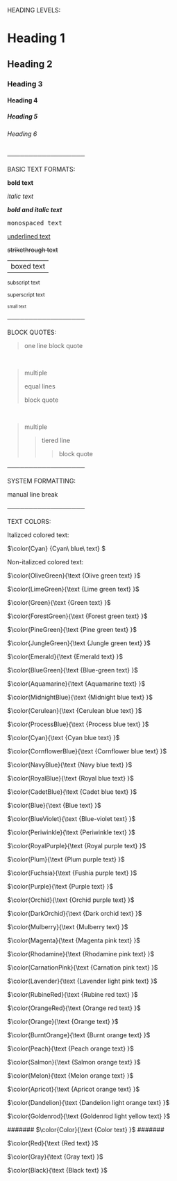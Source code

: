 HEADING LEVELS:

# Heading 1
## Heading 2
### Heading 3
#### Heading 4
##### Heading 5
###### Heading 6
  
──────────────────

BASIC TEXT FORMATS:

**bold text**

*italic text*

***bold and italic text***

<samp> monospaced text </samp>

<ins> underlined text </ins>

~~strikethrough text~~

<table><tr><td> boxed text </td></tr></table>

<sub> subscript text </sub>

<sub> superscript text </sub>

<sub><sup> small text </sup></sub>

──────────────────

BLOCK QUOTES:

> one line block quote

<br>

> multiple
> 
> equal lines
> 
> block quote

<br>

> multiple
>> tiered line
>>> block quote

──────────────────

SYSTEM FORMATTING:

manual line break
<br> 

──────────────────

TEXT COLORS:

Italizced colored text:

$\color{Cyan} {Cyan\ blue\ text} $

Non-italizced colored text:

$\color{OliveGreen}{\text {Olive green text} }$

$\color{LimeGreen}{\text {Lime green text} }$

$\color{Green}{\text {Green text} }$

$\color{ForestGreen}{\text {Forest green text} }$

$\color{PineGreen}{\text {Pine green text} }$

$\color{JungleGreen}{\text {Jungle green text} }$

$\color{Emerald}{\text {Emerald text} }$

$\color{BlueGreen}{\text {Blue-green text} }$

$\color{Aquamarine}{\text {Aquamarine text} }$

$\color{MidnightBlue}{\text {Midnight blue text} }$

$\color{Cerulean}{\text {Cerulean blue text} }$

$\color{ProcessBlue}{\text {Process blue text} }$

$\color{Cyan}{\text {Cyan blue text} }$

$\color{CornflowerBlue}{\text {Cornflower blue text} }$

$\color{NavyBlue}{\text {Navy blue text} }$

$\color{RoyalBlue}{\text {Royal blue text} }$

$\color{CadetBlue}{\text {Cadet blue text} }$



$\color{Blue}{\text {Blue text} }$

$\color{BlueViolet}{\text {Blue-violet text} }$

$\color{Periwinkle}{\text {Periwinkle text} }$

$\color{RoyalPurple}{\text {Royal purple text} }$








$\color{Plum}{\text {Plum purple text} }$

$\color{Fuchsia}{\text {Fushia purple text} }$

$\color{Purple}{\text {Purple text} }$

$\color{Orchid}{\text {Orchid purple text} }$

$\color{DarkOrchid}{\text {Dark orchid text} }$

$\color{Mulberry}{\text {Mulberry text} }$





$\color{Magenta}{\text {Magenta pink text} }$

$\color{Rhodamine}{\text {Rhodamine pink text} }$

$\color{CarnationPink}{\text {Carnation pink text} }$

$\color{Lavender}{\text {Lavender light pink text} }$


$\color{RubineRed}{\text {Rubine red text} }$

$\color{OrangeRed}{\text {Orange red text} }$


$\color{Orange}{\text {Orange text} }$

$\color{BurntOrange}{\text {Burnt orange text} }$

$\color{Peach}{\text {Peach orange text} }$

$\color{Salmon}{\text {Salmon orange text} }$

$\color{Melon}{\text {Melon orange text} }$

$\color{Apricot}{\text {Apricot orange text} }$

$\color{Dandelion}{\text {Dandelion light orange text} }$

$\color{Goldenrod}{\text {Goldenrod light yellow text} }$



#######
$\color{Color}{\text {Color text} }$
#######

$\color{Red}{\text {Red text} }$

$\color{Gray}{\text {Gray text} }$

$\color{Black}{\text {Black text} }$
